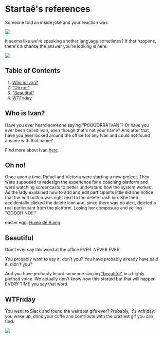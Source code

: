 # Startaê's references

Someone told an inside joke and your reaction was:

![](http://media.giphy.com/media/aZ3LDBs1ExsE8/giphy.gif)

It seems like we're speaking another language sometimes? If that happens, there's a chance the answer you're looking is here.

![](http://31.media.tumblr.com/f9b0f13eaf8a8436614c0a9662c2625d/tumblr_n1bgx5gtyT1s0t69oo1_500.gif)

## Table of Contents

1. [Who is Ivan?](#who-is-ivan)
2. ["Oh no!"](#oh-no)
3. ["Beautiful"](#beautiful)
4. [WTFriday](#wtfriday)

## Who is Ivan?

Have you ever heard someone saying "POOOORRA IVAN"? Or have you ever been called Ivan, even though that's not your name?
And after that, have you ever looked around the office for any Ivan and could not found anyone with that name?

Find more about Ivan [here](https://youtu.be/cPbl26Fw-dk).

## Oh no!

Once upon a time, Rafael and Victoria were starting a new project.
They were supposed to redesign the experience for a coaching platform and were watching screencasts to better understand how the system worked.
As the lady explained how to add and edit participants little did she notice that the edit button was right next to the delete trash bin.
She then accidentally clicked the delete icon and, since there was no alert, deleted a real participant from the platform.
Losing her composure and yelling "OOOOH NO!!!"

easter egg: [Hump de Bump](https://youtu.be/OM9uMJWtNww)

## Beautiful

Don't ever say this word at the office
EVER. NEVER EVER.

You probably want to say it, don't you?
You have probably already have said it, didn't you?

And you have probably heard someone singing ["beautiful"](https://www.youtube.com/watch?v=_FE194VN6c4) in a highly picthed voice.
We actually don't know how this started but that will happen EVERY TIME you say that word.

## WTFriday

You went to Slack and found the weirdest gifs ever? Probably, it's wtfriday: you wake up, drink your coffe and contribute with the craziest gif you can find.

![](http://media0.giphy.com/media/qvt4tdGs8H612/giphy.gif)
